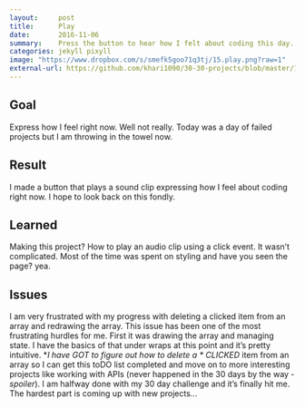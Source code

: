 ```yaml
---
layout:     post
title:      Play
date:       2016-11-06
summary:    Press the button to hear how I felt about coding this day...
categories: jekyll pixyll
image: "https://www.dropbox.com/s/smefk5goo71q3tj/15.play.png?raw=1"
external-url: https://github.com/khari1090/30-30-projects/blob/master/15.play.html
---
```


## Goal
Express how I feel right now. Well not really. Today was a day of failed projects but I am throwing in the towel now.

## Result
I made a button that plays a sound clip expressing how I feel about coding right now. I hope to look back on this fondly.

## Learned
Making this project? How to play an audio clip using a click event. It wasn’t complicated. Most of the time was spent on styling and have you seen the page? yea.

## Issues
I am very frustrated with my progress with deleting a clicked item from an array and redrawing the array. This issue has been one of the most frustrating hurdles for me. First it was drawing the array and managing state. I have the basics of that under wraps at this point and it’s pretty intuitive. **I have *GOT* to figure out how to delete a * *CLICKED** item from an array so I can get this toDO list completed and move on to more interesting projects like working with APIs (never happened in the 30 days by the way - *spoiler*). I am halfway done with my 30 day challenge and it’s finally hit me. The hardest part is coming up with new projects...
